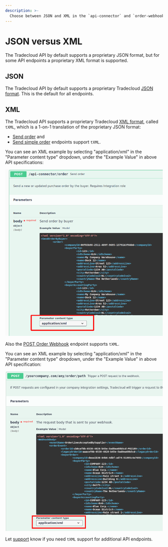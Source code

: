 ```yaml
---
description: >-
  Choose between JSON and XML in the `api-connector` and `order-webhook-connector`
---
```


# JSON versus XML

The Tradecloud API by default supports a proprietary JSON format, but for some API endpoints a proprietary XML format is supported.

## JSON

The Tradecloud API by default supports a proprietary Tradecloud [JSON format](requests.md#json-body). This is the default for all endpoints.

## XML

The Tradecloud API supports a proprietary Tradecloud [XML format](requests.md#xml-body), called `tXML`, which is a 1-on-1 translation of the proprietary JSON format:

* [Send order](https://swagger-ui.accp.tradecloud1.com/?url=https://api.accp.tradecloud1.com/v2/api-connector/specs.yaml#/buyer-endpoints/sendOrderByBuyerRoute) and 
* [Send simple order](https://swagger-ui.accp.tradecloud1.com/?url=https://api.accp.tradecloud1.com/v2/api-connector/specs.yaml#/buyer-endpoints/sendSimpleOrderByBuyerRoute) endpoints support `tXML`.

You can see an XML example by selecting "application/xml" in the "Parameter content type" dropdown, under the "Example Value" in above API specifications:

![Select order API XML content type](../.gitbook/assets/select-order-api-xml-content-type.png)

Also the [POST Order Webhook](https://swagger-ui.accp.tradecloud1.com/?url=https://api.accp.tradecloud1.com/v2/order-webhook-connector/specs.yaml#/order-webhook%20endpoints/webhookPost) endpoint supports `tXML`.

You can see an XML example by selecting "application/xml" in the "Parameter content type" dropdown, under the "Example Value" in above API specification:

![Select order webhook XML content type](../.gitbook/assets/select-order-webhook-xml-content-type.png)

 Let [support](../support.md) know if you need `tXML` support for additional API endpoints.

